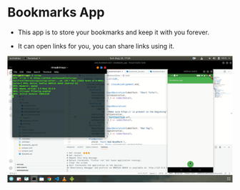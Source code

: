# Bookmarks App

* This app is to store your bookmarks and keep it with you forever.

* It can open links for you, you can share links using it.

![app](README_assets/bookmark_app.gif)
